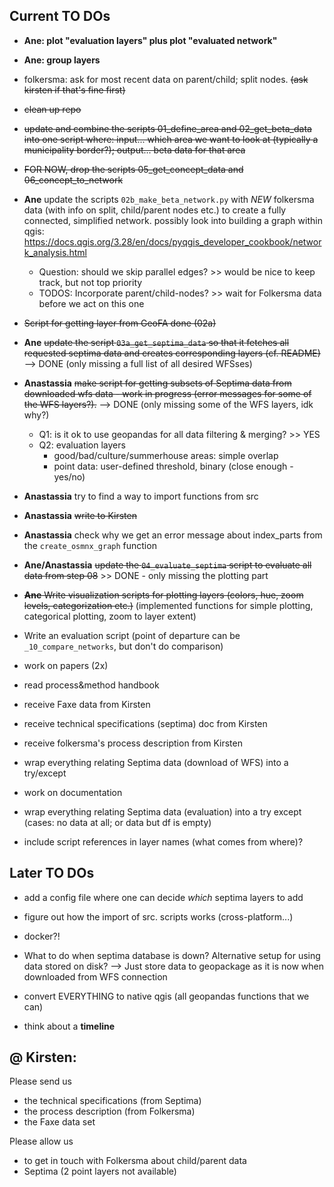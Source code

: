## Current TO DOs

* **Ane: plot "evaluation layers" plus plot "evaluated network"**

* **Ane: group layers**

* folkersma: ask for most recent data on parent/child; split nodes. ~~(ask kirsten if that's fine first)~~
* ~~clean up repo~~
* ~~update and combine the scripts 01_define_area and 02_get_beta_data into one script where: input... which area we want to look at (typically a municipality border?); output... beta data for that area~~
* ~~FOR NOW, drop the scripts 05_get_concept_data and 06_concept_to_network~~ 

* **Ane** update the scripts `02b_make_beta_network.py` with *NEW* folkersma data (with info on split, child/parent nodes etc.) to create a fully connected, simplified network. possibly look into building a graph within qgis: https://docs.qgis.org/3.28/en/docs/pyqgis_developer_cookbook/network_analysis.html

    * Question: should we skip parallel edges? >> would be nice to keep track, but not top priority
    * TODOS: Incorporate parent/child-nodes? >> wait for Folkersma data before we act on this one
    

* ~~Script for getting layer from GeoFA done (02a)~~

* **Ane** ~~update the script `03a_get_septima_data` so that it fetches all requested septima data and creates corresponding layers (cf. README)~~ --> DONE (only missing a full list of all desired WFSses)

* **Anastassia** ~~make script for getting subsets of Septima data from downloaded wfs data - work in progress (error messages for some of the WFS layers?).~~ --> DONE (only missing some of the WFS layers, idk why?)

    * Q1: is it ok to use geopandas for all data filtering & merging? >> YES
    * Q2: evaluation layers
        - good/bad/culture/summerhouse areas: simple overlap
        - point data: user-defined threshold, binary (close enough - yes/no)

* **Anastassia** try to find a way to import functions from src

* **Anastassia** ~~write to Kirsten~~

* **Anastassia** check why we get an error message about index_parts from the `create_osmnx_graph` function

* **Ane/Anastassia** ~~update the `04_evaluate_septima` script to evaluate all data from step 08~~ >> DONE - only missing the plotting part

* ~~**Ane** Write visualization scripts for plotting layers (colors, hue, zoom levels, categorization etc.)~~
(implemented functions for simple plotting, categorical plotting, zoom to layer extent)

* Write an evaluation script (point of departure can be `_10_compare_networks`, but don't do comparison)

* work on papers (2x)

* read process&method handbook

* receive Faxe data from Kirsten

* receive technical specifications (septima) doc from Kirsten

* receive folkersma's process description from Kirsten

* wrap everything relating Septima data (download of WFS) into a try/except

* work on documentation

* wrap everything relating Septima data (evaluation) into a try except (cases: no data at all; or data but df is empty)

* include script references in layer names (what comes from where)?


## Later TO DOs

* add a config file where one can decide *which* septima layers to add

* figure out how the import of src. scripts works (cross-platform...)

* docker?!

* What to do when septima database is down? Alternative setup for using data stored on disk? --> Just store data to geopackage as it is now when downloaded from WFS connection

* convert EVERYTHING to native qgis (all geopandas functions that we can)

* think about a **timeline**

## @ Kirsten:

Please send us
- the technical specifications (from Septima)
- the process description (from Folkersma)
- the Faxe data set

Please allow us
- to get in touch with Folkersma about child/parent data
- Septima (2 point layers not available)
